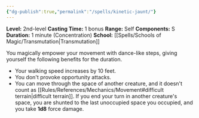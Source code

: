 ```yaml
---
{"dg-publish":true,"permalink":"/spells/kinetic-jaunt/"}
---
```


**Level:** 2nd-level
**Casting Time:** 1 bonus
**Range:** Self
**Components:** S
**Duration:** 1 minute (Concentration)
**School:** [[Spells/Schools of Magic/Transmutation\|Transmutation]]

You magically empower your movement with dance-like steps, giving yourself the following benefits for the duration.
- Your walking speed increases by 10 feet.
- You don't provoke opportunity attacks.
- You can move through the space of another creature, and it doesn't count as [[Rules/References/Mechanics/Movement#difficult terrain\|difficult terrain]]. If you end your turn in another creature's space, you are shunted to the last unoccupied space you occupied, and you take **1d8** force damage.